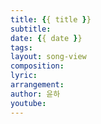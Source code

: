 ```yaml
---
title: {{ title }}
subtitle:
date: {{ date }}
tags:
layout: song-view
composition:
lyric:
arrangement:
author: 윤하
youtube:
---
```


